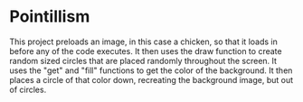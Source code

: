# Pointillism
This project preloads an image, in this case a chicken, so that it loads in before any of the code executes.
        It then uses the draw function to create random sized circles that are placed randomly throughout the screen. It
        uses the "get" and "fill" functions to get the color of the background. It then places a circle of that color
        down, recreating the background image, but out of circles.
